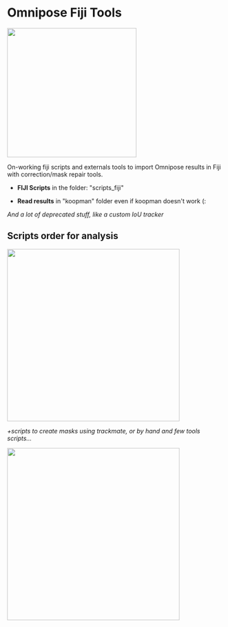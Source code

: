 # Omnipose Fiji Tools
<img src="https://github.com/user-attachments/assets/b1012629-ead7-4732-a33c-abdad6ddc717" width="auto" height="300">

On-working fiji scripts and externals tools to import Omnipose results in Fiji with correction/mask repair tools. 

- **FIJI Scripts** in the folder: "scripts_fiji"

- **Read results** in "koopman" folder even if koopman doesn't work (:

*And a lot of deprecated stuff, like a custom IoU tracker*

## Scripts order for analysis
<img src="https://github.com/user-attachments/assets/2cc4ab9d-6278-4094-a117-3a152936a740" width="400" height="auto">

*+scripts to create masks using trackmate, or by hand and few tools scripts...*

<img src="https://github.com/user-attachments/assets/858162bc-950e-4701-b1e0-918428b50de6" width="auto" height="400">
